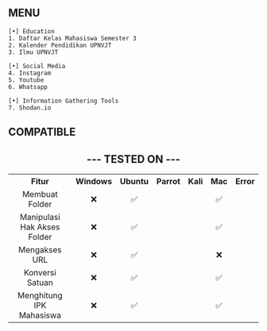 ## MENU

```
[•] Education
1. Daftar Kelas Mahasiswa Semester 3
2. Kalender Pendidikan UPNVJT
3. Ilmu UPNVJT

[•] Social Media
4. Instagram
5. Youtube
6. Whatsapp

[•] Information Gathering Tools
7. Shodan.io
```

## COMPATIBLE
<!DOCTYPE html>
<html>
<body>

<h2 align="center">--- TESTED ON ---</h2>

<table style="width:100%" align="center">
  <tr align="center">
    <th>Fitur</th>
    <th>Windows</th>
    <th>Ubuntu</th>
    <th>Parrot</th>
    <th>Kali</th>
    <th>Mac</th>
    <th>Error</th>
  </tr>
  <tr align="center">
    <td>Membuat Folder</td>
    <td>❌</td>
    <td>✅</td>
    <td></td>
    <td></td>
    <td>✅</td>
    <td></td>
  </tr>
  <tr align="center">
    <td>Manipulasi Hak Akses Folder</td>
    <td>❌</td>
    <td>✅</td>
    <td></td>
    <td></td>
    <td>✅</td>
    <td></td>
  </tr>
  <tr align="center">
  	<td>Mengakses URL</td>
    <td>❌</td>
    <td>✅</td>
    <td></td>
    <td></td>
    <td>❌</td>
    <td></td>
  </tr>
  <tr align="center">
  	<td>Konversi Satuan</td>
    <td>❌</td>
    <td>✅</td>
    <td></td>
    <td></td>
    <td>✅</td>
    <td></td>
  </tr>
  <tr align="center">
  	<td>Menghitung IPK Mahasiswa</td>
    <td>❌</td>
    <td>✅</td>
    <td></td>
    <td></td>
    <td>✅</td>
    <td></td>
  </tr>
  
  </tr>
</table>
</body>
</html>

